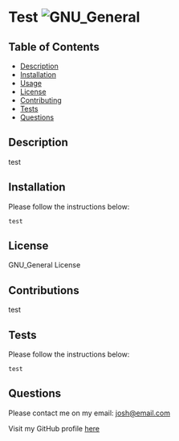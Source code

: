 # Test ![GNU_General](https://img.shields.io/badge/GNU_General-License-green)
## Table of Contents
- [Description](#description)
- [Installation](#installation)
- [Usage](#usage)
- [License](#license)
- [Contributing](#contributing)
- [Tests](#tests)
- [Questions](#questions) 

    
## Description
test 

    
## Installation
Please follow the instructions below:
```
test
```

    
## License
GNU_General License

    
## Contributions
test
    
    
## Tests
Please follow the instructions below:
```
test
```
    
    
## Questions
Please contact me on my email: josh@email.com 

Visit my GitHub profile [here](https://github.com)
    
    
